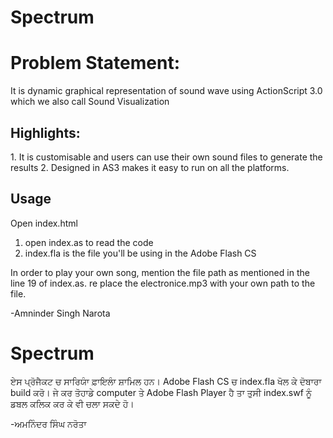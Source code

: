 Spectrum
========

<h1>Problem Statement:</h2> It is dynamic graphical representation of sound wave using ActionScript 3.0 which we also call Sound Visualization
<h2>Highlights:</h2>
1. It is customisable and users can use their own sound files to generate the results
2. Designed in AS3 makes it easy to run on all the platforms.

<h2>Usage</h2>
Open index.html

1. open index.as to read the code
2. index.fla is the file you'll be using in the Adobe Flash CS

In order to play your own song, mention the file path as mentioned in the line 19 of index.as.
re place the electronice.mp3 with your own path to the file.

-Amninder Singh Narota

Spectrum
==========

ਏਸ ਪ੍ਰੋਜੈਕਟ ਚ ਸਾਰਿਯਾੰ ਫ਼ਾਇਲਾੰ ਸ਼ਾਮਿਲ ਹਨ। Adobe Flash CS ਚ index.fla ਖੋਲ ਕੇ ਦੋਬਾਰਾ build ਕਰੋ। ਜੇ ਕਰ ਤੋਹਾਡੇ computer  ਤੇ  Adobe Flash Player ਹੈ ਤਾ ਤੁਸੀ index.swf ਨੂੰ ਡਬਲ ਕਲਿਕ ਕਰ ਕੇ ਵੀ ਚਲਾ ਸਕਦੇ ਹੋ।


-ਅਮਨਿੰਦਰ ਸਿੰਘ ਨਰੋਤਾ
